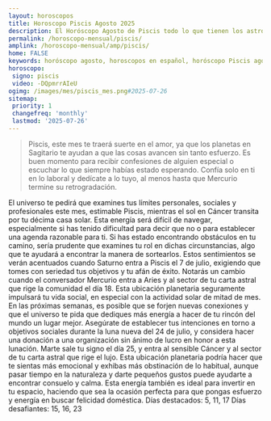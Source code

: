 ```yaml
---
layout: horoscopos
title: Horoscopo Piscis Agosto 2025
description: El Horóscopo Agosto de Piscis todo lo que tienen los astros preparados para este mes, amor, trabajo, familia. Todo sobre astrologia, tarot, predicciones. Horoscopo gratis en español, predicciones y astrología.
permalink: /horoscopo-mensual/piscis/
amplink: /horoscopo-mensual/amp/piscis/
home: FALSE
keywords: horóscopo agosto, horoscopos en español, horóscopo Piscis agosto , horóscopo esperanza gracia, horoscop, horóscopos gratis, horoscopo Piscis, Tarot, Astrologia, Zodíaco, Piscis, horoscopo gratis, horoscopo del mes 
horoscopo:
 signo: piscis
 video: -DQpmrrAIeU
ogimg: /images/mes/piscis_mes.png#2025-07-26
sitemap:
 priority: 1
 changefreq: 'monthly'
 lastmod: '2025-07-26'
---
```



 > Piscis, este mes te traerá suerte en el amor, ya que los planetas en Sagitario te ayudan a que las cosas avancen sin tanto esfuerzo. Es buen momento para recibir confesiones de alguien especial o escuchar lo que siempre habías estado esperando. Confía solo en ti en lo laboral y dedícate a lo tuyo, al menos hasta que Mercurio termine su retrogradación.



El universo te pedirá que examines tus límites personales, sociales y profesionales este mes, estimable Piscis, mientras el sol en Cáncer transita por tu décima casa solar. Esta energía será difícil de navegar, especialmente si has tenido dificultad para decir que no o para establecer una agenda razonable para ti. Si has estado encontrando obstáculos en tu camino, sería prudente que examines tu rol en dichas circunstancias, algo que te ayudará a encontrar la manera de sortearlos. Estos sentimientos se verán acentuados cuando Saturno entra a Piscis el 7 de julio, exigiendo que tomes con seriedad tus objetivos y tu afán de éxito.
Notarás un cambio cuando el conversador Mercurio entra a Aries y al sector de tu carta astral que rige la comunidad el día 18. Esta ubicación planetaria seguramente impulsará tu vida social, en especial con la actividad solar de mitad de mes. En las próximas semanas, es posible que se forjen nuevas conexiones y que el universo te pida que dediques más energía a hacer de tu rincón del mundo un lugar mejor. Asegúrate de establecer tus intenciones en torno a objetivos sociales durante la luna nueva del 24 de julio, y considera hacer una donación a una organización sin ánimo de lucro en honor a esta lunación.
Marte sale tu signo el día 25, y entra al sensible Cáncer y al sector de tu carta astral que rige el lujo. Esta ubicación planetaria podría hacer que te sientas más emocional y exhibas más obstinación de lo habitual, aunque pasar tiempo en la naturaleza y darte pequeños gustos puede ayudarte a encontrar consuelo y calma. Esta energía también es ideal para invertir en tu espacio, haciendo que sea la ocasión perfecta para que pongas esfuerzo y energía en buscar felicidad doméstica.
Días destacados: 5, 11, 17
Días desafiantes: 15, 16, 23
